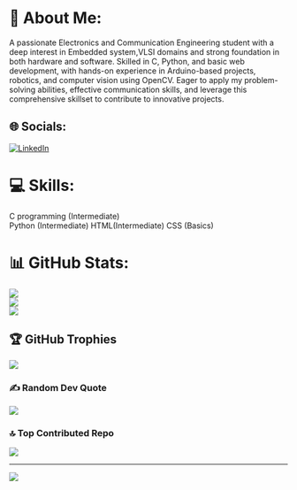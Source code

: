 # 💫 About Me:
A passionate Electronics and Communication Engineering student with a deep interest in Embedded system,VLSI domains and strong foundation in both hardware and software. Skilled in C, Python, and basic web development, with hands-on experience in Arduino-based projects, robotics, and computer vision using OpenCV. Eager to apply my problem-solving abilities, effective communication skills, and leverage this comprehensive skillset to contribute to innovative projects.

## 🌐 Socials:
[![LinkedIn](https://img.shields.io/badge/LinkedIn-%230077B5.svg?logo=linkedin&logoColor=white)](https://linkedin.com/in/https://www.linkedin.com/in/sakshi-hiremath-aa6554319?utm_source=share&utm_campaign=share_via&utm_content=profile&utm_medium=android_app) 

# 💻 Skills:
C programming (Intermediate)<br>
Python (Intermediate)
HTML(Intermediate)
CSS (Basics)
# 📊 GitHub Stats:
![](https://github-readme-stats.vercel.app/api?username=Sakshi-web-cmd&theme=dark&hide_border=false&include_all_commits=false&count_private=false)<br/>
![](https://github-readme-streak-stats.herokuapp.com/?user=Sakshi-web-cmd&theme=dark&hide_border=false)<br/>
![](https://github-readme-stats.vercel.app/api/top-langs/?username=Sakshi-web-cmd&theme=dark&hide_border=false&include_all_commits=false&count_private=false&layout=compact)

## 🏆 GitHub Trophies
![](https://github-profile-trophy.vercel.app/?username=Sakshi-web-cmd&theme=radical&no-frame=false&no-bg=true&margin-w=4)

### ✍️ Random Dev Quote
![](https://quotes-github-readme.vercel.app/api?type=horizontal&theme=radical)

### 🔝 Top Contributed Repo
![](https://github-contributor-stats.vercel.app/api?username=Sakshi-web-cmd&limit=5&theme=dark&combine_all_yearly_contributions=true)

---
[![](https://visitcount.itsvg.in/api?id=Sakshi-web-cmd&icon=0&color=0)](https://visitcount.itsvg.in)

<!-- Proudly created with GPRM ( https://gprm.itsvg.in ) -->
